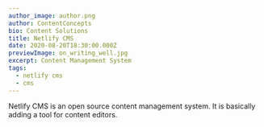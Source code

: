 ```yaml
---
author_image: author.png
author: ContentConcepts
bio: Content Solutions
title: Netlify CMS
date: 2020-08-20T18:30:00.000Z
previewImage: on_writing_well.jpg
excerpt: Content Management System
tags:
  - netlify cms
  - cms
---
```

Netlify CMS is an open source content management system. It is basically adding a tool for content editors.